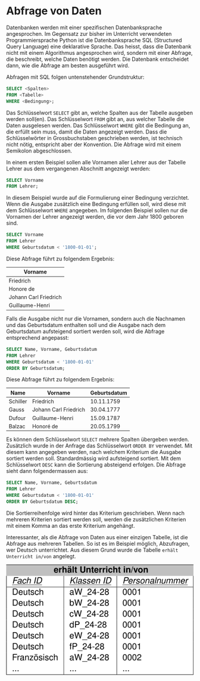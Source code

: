 # Abfrage von Daten

Datenbanken werden mit einer spezifischen Datenbanksprache angesprochen. Im
Gegensatz zur bisher im Unterricht verwendeten Programmiersprache Python ist die
Datenbanksprache SQL (Structured Query Language) eine deklarative Sprache. Das heisst,
dass die Datenbank nicht mit einem Algorithmus angesprochen wird, sondern mit
einer Abfrage, die beschreibt, welche Daten benötigt werden. Die Datenbank
entscheidet dann, wie die Abfrage am besten ausgeführt wird.

Abfragen mit SQL folgen untenstehender Grundstruktur:

```sql
SELECT <Spalten> 
FROM <Tabelle> 
WHERE <Bedingung>;
```

Das Schlüsselwort `SELECT` gibt an, welche Spalten aus der Tabelle ausgeben
werden soll(en). Das Schlüsselwort `FROM` gibt an, aus welcher Tabelle die
Daten ausgelesen werden. Das Schlüsselwort `WHERE` gibt die Bedingung an, die
erfüllt sein muss, damit die Daten angezeigt werden. Dass die Schlüsselwörter
in Grossbuchstaben geschrieben werden, ist technisch nicht nötig, entspricht
aber der Konvention. Die Abfrage wird mit einem Semikolon abgeschlossen.

In einem ersten Beispiel sollen alle Vornamen aller Lehrer aus der Tabelle
Lehrer aus dem vergangenen Abschnitt angezeigt werden:

```sql
SELECT Vorname
FROM Lehrer;
```

In diesem Beispiel wurde auf die Formulierung einer Bedingung verzichtet. Wenn
die Ausgabe zusätzlich eine Bedingung erfüllen soll, wird diese mit dem
Schlüsselwort `WHERE` angegeben. Im folgenden Beispiel sollen nur die Vornamen der
Lehrer angezeigt werden, die vor dem Jahr 1800 geboren sind.

```sql
SELECT Vorname
FROM Lehrer
WHERE Geburtsdatum < '1800-01-01';
```

Diese Abfrage führt zu folgendem Ergebnis:

| Vorname                |
|------------------------|
| Friedrich             |
| Honore de             |
| Johann Carl Friedrich |
| Guillaume-Henri       |

Falls die Ausgabe nicht nur die Vornamen, sondern auch die Nachnamen und das
Geburtsdatum enthalten soll und die Ausgabe nach dem Geburtsdatum aufsteigend
sortiert werden soll, wird die Abfrage entsprechend angepasst:

```sql
SELECT Name, Vorname, Geburtsdatum
FROM Lehrer
WHERE Geburtsdatum < '1800-01-01'
ORDER BY Geburtsdatum;
```

Diese Abfrage führt zu folgendem Ergebnis:

| Name     | Vorname                | Geburtsdatum |
|----------|------------------------|--------------|
| Schiller | Friedrich             | 10.11.1759   |
| Gauss    | Johann Carl Friedrich | 30.04.1777   |
| Dufour   | Guillaume-Henri       | 15.09.1787   |
| Balzac   | Honoré de             | 20.05.1799   |

Es können dem Schlüsselwort `SELECT` mehrere Spalten übergeben werden.
Zusätzlich wurde in der Anfrage das Schlüsselwort `ORDER BY` verwendet. Mit
diesem kann angegeben werden, nach welchem Kriterium die Ausgabe sortiert werden
soll. Standardmässig wird aufsteigend sortiert. Mit dem Schlüsselwort `DESC` kann
die Sortierung absteigend erfolgen. Die Abfrage sieht dann folgendermassen aus:

```sql
SELECT Name, Vorname, Geburtsdatum
FROM Lehrer
WHERE Geburtsdatum < '1800-01-01'
ORDER BY Geburtsdatum DESC;
```

Die Sortierreihenfolge wird hinter das Kriterium geschrieben. Wenn nach mehreren
Kriterien sortiert werden soll, werden die zusätzlichen Kriterien mit einem
Komma an das erste Kriterium angehängt.

Interessanter, als die Abfrage von Daten aus einer einzigen Tabelle, ist die
Abfrage aus mehreren Tabellen. So ist es im Beispiel möglich, Abzufragen, wer
Deutsch unterrichtet. Aus diesem Grund wurde die Tabelle `erhält Unterricht
in/von` angelegt.

![erhält Unterricht in/von](relationship_cut.svg)